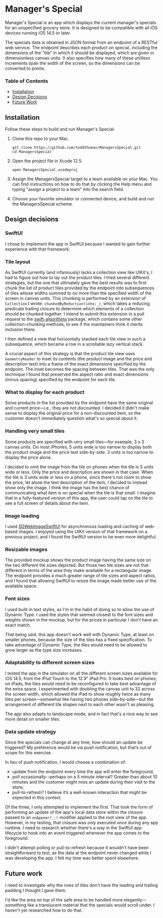 # Manager's Special

Manager's Special is an app which displays the current manager's specials for an unspecified grocery store. It is designed to be compatible with all iOS devices running iOS 14.5 or later.

The specials data is obtained in JSON format from an endpoint of a RESTful web service. The endpoint describes each product on special, including the dimensions of the "tile" in which it should be displayed, which are given in dimensionless canvas units. It also specifies how many of these unitless increments span the width of the screen, so the dimensions can be converted to points.

### Table of Contents

- [Installation](#installation)
- [Design Decisions](#design-decisions)
- [Future Work](#future-work)

## Installation

Follow these steps to build and run Manager's Special:

1. Clone this repo to your Mac.

    ```
    git clone https://github.com/toddthomas/ManagersSpecial.git
    cd ManagersSpecial
    ```

2. Open the project file in Xcode 12.5.

    ```
    open ManagersSpecial.xcodeproj
    ```
    
3. Assign the ManagersSpecial target to a team available on your Mac. You can find instructions on how to do that by clicking the Help menu and typing "assign a project to a team" into the search field.

4. Choose your favorite simulator or connected device, and build and run the ManagersSpecial scheme.

## Design decisions
### SwiftUI
I chose to implement the app in SwiftUI because I wanted to gain further experience with that framework.

### Tile layout
As SwiftUI currently (and infamously) lacks a collection view like UIKit's, I had to figure out how to lay out the product tiles. I tried several different strategies, but the one that ultimately gave the best results was to first chunk the list of product tiles provided by the endpoint into subsequences of tiles whose widths summed to no more than the specified width of the screen in canvas units. This chunking is performed by an extension of `Collection` I wrote: `chunkedByReduction(into:_)`, which takes a reducing predicate trailing closure to determine which elements of a collection should be chunked together. I intend to submit this extension in a pull request to the [swift-algorithms](https://github.com/apple/swift-algorithms) package, which contains some other collection-chunking methods, to see if the maintainers think it merits inclusion there.

I then defined a view that horizontally stacked each tile view in such a subsequence, which became a row in a scrollable lazy vertical stack.

A crucial aspect of this strategy is that the product tile view uses `GeometryReader` to inset its contents (the product image and the price and description text) into a frame of the exact dimensions specified by the endpoint. The inset becomes the spacing between tiles. That was the only technique I found that preserved the aspect ratio and exact dimensions (minus spacing) specified by the endpoint for each tile.

### What to display for each product
Some products in the list provided by the endpoint have the same original and current price—i.e., they are not discounted. I decided it didn't make sense to display the original price for a non-discounted item, so the customer doesn't immediately question what's so special about it.

### Handling very small tiles
Some products are specified with very small tiles—for example, 3 x 3 canvas units. On most iPhones, 5 units wide is too narrow to display both the product image and the price text side-by-side. 3 units is too narrow to display the price alone.

I decided to omit the image from the tile on phones when the tile is 5 units wide or less. Only the price and description are shown in that case. When the tile is 3 units wide or less on a phone, since there's not room to show the price, let alone the text description of the item, I decided to instead show only the image. I think the image has the best chance of communicating what item is on special when the tile is that small. I imagine that in a fully-featured version of this app, the user could tap on the tile to see a full screen of details about the item.

### Image loading
I used [SDWebImageSwiftUI](https://github.com/SDWebImage/SDWebImageSwiftUI) for asynchronous loading and caching of web-based images. I enjoyed using the UIKit version of that framework on a previous project, and I found the SwiftUI version to be even more delightful.

### Resizable images
The provided mockup shows the product image having the same size on the two different tile sizes depicted. But those two tile sizes are not that different in terms of the area they make available for a rectangular image. The endpoint provides a much greater range of tile sizes and aspect ratios, and I found that allowing SwiftUI to resize the image made better use of the available space.

### Font sizes
I used built-in text styles, as I'm in the habit of doing so to allow the use of Dynamic Type. I used the styles that seemed closest to the font sizes and weights shown in the mockup, but for the prices in particular I don't have an exact match.

That being said, this app doesn't work well with Dynamic Type, at least on smaller phones, because the size of the tiles has a fixed specification. To take advantage of Dynamic Type, the tiles would need to be allowed to grow larger as the type size increases.

### Adaptability to different screen sizes
I tested the app in the simulator on all the different screen sizes available for iOS 14.5, from the iPod Touch to the 12.9" iPad Pro. It looks best on phones; on iPads, the tiles would need to be reconfigured to take best advantage of the extra space. I experimented with doubling the canvas unit to 32 across the screen width, which allowed the iPad to show roughly twice as many tiles per screen—somewhat like having two phones side-by-side—but the arrangement of different tile shapes next to each other wasn't as pleasing.

The app also adapts to landscape mode, and in fact that's a nice way to see more detail on smaller tiles.

### Data update strategy
Since the specials can change at any time, how should an update be triggered? My preference would be via push notification, but that’s out of scope for this exercise.

In lieu of push notification, I would choose a combination of:
* update from the endpoint every time the app will enter the foreground;
* poll occasionally--perhaps on a 5 minute interval? Greater than about 10 minutes and the customer might miss an update during their visit to the store;
* pull-to-refresh? I believe it’s a well-known interaction that might be expected in this context.

Of the three, I only attempted to implement the first. That took the form of performing an update of the app's local data store within the closure passed to an `onAppear(_:)` modifier applied to the root view of the app. However, in my testing, that closure was only executed once during any app runtime. I need to research whether there's a way in the SwiftUI app lifecycle to hook into an event triggered whenever the app comes to the foreground.

I didn't attempt polling or pull-to-refresh because it wouldn't have been straightforward to test, as the data at the endpoint never changed while I was developing the app. I felt my time was better spent elsewhere.

## Future work
I need to investigate why the rows of tiles don't have the leading and trailing padding I thought I gave them.

I'd like the area on top of the safe area to be handled more elegantly—something like a translucent material that the specials would scroll under. I haven't yet researched how to do that.
